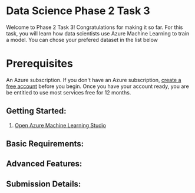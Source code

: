 # Data Science Phase 2 Task 3

Welcome to Phase 2 Task 3! Congratulations for making it so far. For this task, you will learn how data scientists use Azure Machine Learning to train a model. You can chose your prefered dataset in the list below 

# Prerequisites
An Azure subscription. If you don't have an Azure subscription, [create a free account](https://azure.microsoft.com/en-us/free/) before you begin. Once you have your account ready, you are be entitled to use most services free for 12 months.

## Getting Started:
1. [Open Azure Machine Learning Studio](https://azure.microsoft.com/en-au/products/machine-learning)


## Basic Requirements:


## Advanced Features:



## Submission Details:
